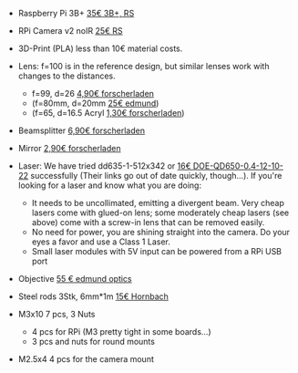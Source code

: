 * Raspberry Pi 3B+ [35€ 3B+, RS](https://de.rs-online.com/web/p/entwicklungskits-prozessor-mikrocontroller/1373331/)
* RPi Camera v2 noIR [25€ RS](https://de.rs-online.com/web/p/videomodule/9132673/)
* 3D-Print (PLA) less than 10€ material costs.

* Lens: f=100 is in the reference design, but similar lenses work with changes to the distances.
  * f=99, d=26 [4,90€ forscherladen](https://www.forscherladen.de/opti-media-achromat-2-linser-f-99-6-mm::10-550.OAL.html)
  * (f=80mm, d=20mm [25€ edmund](https://www.edmundoptics.com/p/200mm-dia-x-800mm-fl-uncoated-plano-convex-lens/5903/))
  * (f=65, d=16.5 Acryl [1,30€ forscherladen](https://www.forscherladen.de/opti-media-linse-nr.5-brennweite-65-mm::10-306.OML.html))
  
* Beamsplitter [6,90€ forscherladen](https://www.forscherladen.de/teildurchlaessiger-vorderflaechen-glasspiegel-40-mm-x-30-mm-x-1.3-mm::10-511.TFG.html)
* Mirror [2,90€ forscherladen](https://www.forscherladen.de/vorderflaechen-glasspiegel-22-mm-x-15-5-mm-x-1-3mm::10-505.VFS.html)

* Laser: We have tried dd635-1-512x342 or [16€ DOE-QD650-0.4-12-10-22](https://www.laserfuchs.de/Laserfuchs-DOE-QD650-0.4-12-10x22-ADJ/70108712) successfully (Their links go out of date quickly, though...).
If you're looking for a laser and know what you are doing:
    * It needs to be uncollimated, emitting a divergent beam. Very cheap lasers come with glued-on lens; some moderately cheap lasers (see above) come with a screw-in lens that can be removed easily.
    * No need for power, you are shining straight into the camera. Do your eyes a favor and use a Class 1 Laser.
    * Small laser modules with 5V input can be powered from a RPi USB port 
* Objective [55 € edmund optics](https://www.edmundoptics.de/p/4x-din-achromatic-commercial-grade-objective/5381/)

* Steel rods 3Stk, 6mm*1m [15€ Hornbach](https://www.hornbach.de/shop/Rundstange-Edelstahl-6-mm-1-m/7813904/artikel.html)

* M3x10 7 pcs, 3 Nuts
  * 4 pcs for RPi (M3 pretty tight in some boards...)
  * 3 pcs and nuts for round mounts
* M2.5x4 4 pcs for the camera mount